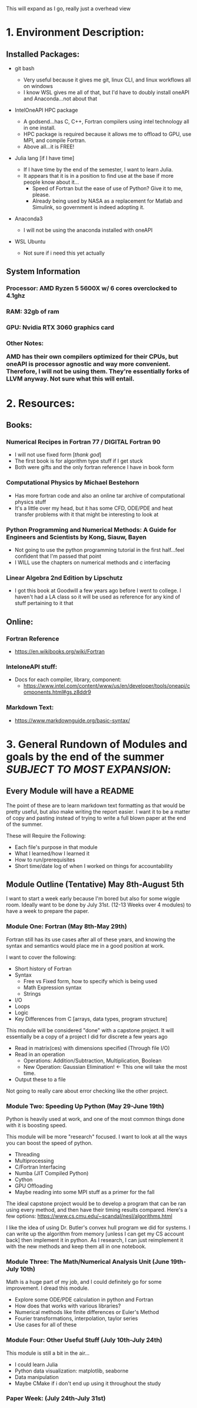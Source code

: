 This will expand as I go, really just a overhead view

# 1. Environment Description:
## Installed Packages:
* git bash
  * Very useful because it gives me git, linux CLI, and linux workflows all on windows
  * I know WSL gives me all of that, but I'd have to doubly install oneAPI and Anaconda...not about that

* IntelOneAPI HPC package
  * A godsend...has C, C++, Fortran compilers using intel technology all in one install.
  * HPC package is required because it allows me to offload to GPU, use MPI, and compile Fortran.
  * Above all...it is FREE!

* Julia lang [if I have time]
  * If I have time by the end of the semester, I want to learn Julia.
  * It appears that it is in a position to find use at the base if more people know about it...
    * Speed of Fortran but the ease of use of Python? Give it to me, please. 
    * Already being used by NASA as a replacement for Matlab and Simulink, so government is indeed adopting it.

* Anaconda3
  * I will not be using the anaconda installed with oneAPI

* WSL Ubuntu
  * Not sure if i need this yet actually 

## System Information
### Processor: AMD Ryzen 5 5600X w/ 6 cores overclocked to 4.1ghz
### RAM: 32gb of ram
### GPU: Nvidia RTX 3060 graphics card
### Other Notes: <p> AMD has their own compilers optimized for their CPUs, but oneAPI is processor agnostic and way more convenient. Therefore, I will not be using them. They're essentially forks of LLVM anyway. Not sure what this will entail.
<p>

	

# 2. Resources:
	
## Books:
	
### Numerical Recipes in Fortran 77 / DIGITAL Fortran 90
* I will not use fixed form [*thank god*]
* The first book is for algorithm type stuff if I get stuck
* Both were gifts and the only fortran reference I have in book form
			
### Computational Physics by Michael Bestehorn
* Has more fortran code and also an online tar archive of computational physics stuff
* It's a little over my head, but it has some CFD, ODE/PDE and heat transfer problems with it that might be interesting to look at

### Python Programming and Numerical Methods: A Guide for Engineers and Scientists by Kong, Siauw, Bayen
* Not going to use the python programming tutorial in the first half...feel confident that I'm passed that point
* I WILL use the chapters on numerical methods and c interfacing

### Linear Algebra 2nd Edition by Lipschutz
* I got this book at Goodwill a few years ago before I went to college. I haven't had a LA class so it will be used as reference for any kind of stuff pertaining to it that

	
## Online:
	
### Fortran Reference
* https://en.wikibooks.org/wiki/Fortran
	
### InteloneAPI stuff:
* Docs for each compiler, library, component: 
  * https://www.intel.com/content/www/us/en/developer/tools/oneapi/components.html#gs.z8ddr9
			
### Markdown Text:
* https://www.markdownguide.org/basic-syntax/
		

	
# 3. General Rundown of Modules and goals by the end of the summer *SUBJECT TO MOST EXPANSION*:
## Every Module will have a README	
<p>The point of these are to learn markdown text formatting as that would be pretty useful, but also make writing the report easier. I want it to be a matter of copy and pasting instead of trying to write a full blown paper at the end of the summer.<p>	
	
These will Require the Following:
* Each file's purpose in that module
* What I learned/how I learned it
* How to run/prerequisites
* Short time/date log of when I worked on things for accountability

## Module Outline (Tentative) May 8th-August 5th
I want to start a week early because I'm bored but also for some wiggle room. Ideally want to be done by July 31st. (12-13 Weeks over 4 modules) to have a week to prepare the paper.
	
### Module One: Fortran (May 8th-May 29th)
Fortran still has its use cases after all of these years, and knowing the syntax and semantics would place me in a good position at work.

I want to cover the following:
* Short history of Fortran
* Syntax
  * Free vs Fixed form, how to specify which is being used
  * Math Expression syntax
  * Strings
* I/O
* Loops
* Logic
* Key Differences from C [arrays, data types, program structure]

This module will be considered "done" with a capstone project. It will essentially be a copy of a project I did for discrete a few years ago
* Read in matrix(ces) with dimensions specified (Through file I/O)
* Read in an operation
  * Operations: Addition/Subtraction, Multiplication, Boolean
  * New Operation: Gaussian Elimination! <- This one will take the most time.
* Output these to a file

Not going to really care about error checking like the other project.
					    
### Module Two: Speeding Up Python (May 29-June 19th)
                                            
Python is heavily used at work, and one of the most common things done with it is boosting speed.

This module will be more "research" focused. I want to look at all the ways you can boost the speed of python.
* Threading
* Multiprocessing
* C/Fortran Interfacing
* Numba (JIT Compiled Python)
* Cython
* GPU Offloading                                            
* Maybe reading into some MPI stuff as a primer for the fall

The ideal capstone project would be to develop a program that can be ran using every method, and then have their timing results compared. 
Here\'s a few options: https://www.cs.cmu.edu/~scandal/nesl/algorithms.html
                                            
I like the idea of using Dr. Butler\'s convex hull program we did for systems. I can write up the algorithm from memory [unless I can get my CS account back] then implement it in python. As I research, I can just reimplement it with the new methods and keep them all in one notebook. 
  
### Module Three: The Math/Numerical Analysis Unit (June 19th-July 10th)
Math is a huge part of my job, and I could definitely go for some improvement. I dread this module.
* Explore some ODE/PDE calculation in python and Fortran
* How does that works with various libraries? 
* Numerical methods like finite differences or Euler\'s Method
* Fourier transformations, interpolation, taylor series
* Use cases for all of these

                                            
### Module Four: Other Useful Stuff (July 10th-July 24th)
This module is still a bit in the air...
* I could learn Julia
* Python data visualization: matplotlib, seaborne
* Data manipulation
* Maybe CMake if i don\'t end up using it throughout the study
                                            
### Paper Week: (July 24th-July 31st)

	




